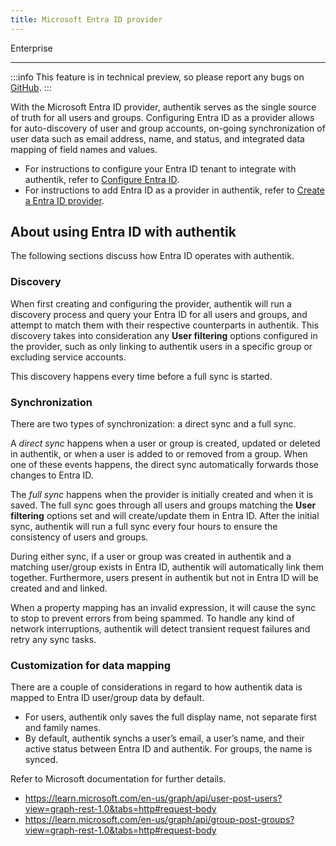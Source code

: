 ```yaml
---
title: Microsoft Entra ID provider
---
```


<span class="badge badge--primary">Enterprise</span>

---

:::info
This feature is in technical preview, so please report any bugs on [GitHub](https://github.com/goauthentik/authentik/issues).
:::

With the Microsoft Entra ID provider, authentik serves as the single source of truth for all users and groups. Configuring Entra ID as a provider allows for auto-discovery of user and group accounts, on-going synchronization of user data such as email address, name, and status, and integrated data mapping of field names and values.

-   For instructions to configure your Entra ID tenant to integrate with authentik, refer to [Configure Entra ID](./setup-entra).
-   For instructions to add Entra ID as a provider in authentik, refer to [Create a Entra ID provider](./add-entra-provider).

## About using Entra ID with authentik

The following sections discuss how Entra ID operates with authentik.

### Discovery

When first creating and configuring the provider, authentik will run a discovery process and query your Entra ID for all users and groups, and attempt to match them with their respective counterparts in authentik. This discovery takes into consideration any **User filtering** options configured in the provider, such as only linking to authentik users in a specific group or excluding service accounts.

This discovery happens every time before a full sync is started.

### Synchronization

There are two types of synchronization: a direct sync and a full sync.

A _direct sync_ happens when a user or group is created, updated or deleted in authentik, or when a user is added to or removed from a group. When one of these events happens, the direct sync automatically forwards those changes to Entra ID.

The _full sync_ happens when the provider is initially created and when it is saved. The full sync goes through all users and groups matching the **User filtering** options set and will create/update them in Entra ID. After the initial sync, authentik will run a full sync every four hours to ensure the consistency of users and groups.

During either sync, if a user or group was created in authentik and a matching user/group exists in Entra ID, authentik will automatically link them together. Furthermore, users present in authentik but not in Entra ID will be created and and linked.

When a property mapping has an invalid expression, it will cause the sync to stop to prevent errors from being spammed. To handle any kind of network interruptions, authentik will detect transient request failures and retry any sync tasks.

### Customization for data mapping

There are a couple of considerations in regard to how authentik data is mapped to Entra ID user/group data by default.

-   For users, authentik only saves the full display name, not separate first and family names.
-   By default, authentik synchs a user’s email, a user’s name, and their active status between Entra ID and authentik. For groups, the name is synced.

Refer to Microsoft documentation for further details.

-   https://learn.microsoft.com/en-us/graph/api/user-post-users?view=graph-rest-1.0&tabs=http#request-body
-   https://learn.microsoft.com/en-us/graph/api/group-post-groups?view=graph-rest-1.0&tabs=http#request-body
